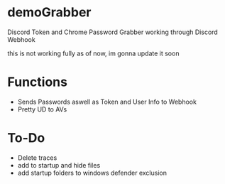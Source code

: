 # demoGrabber
Discord Token and Chrome Password Grabber working through Discord Webhook

this is not working fully as of now, im gonna update it soon

# Functions
- Sends Passwords aswell as Token and User Info to Webhook
- Pretty UD to AVs

# To-Do
- Delete traces
- add to startup and hide files
- add startup folders to windows defender exclusion
